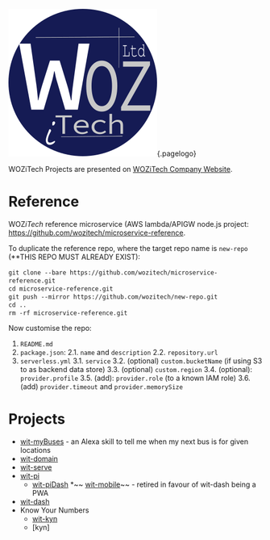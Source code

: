 ![Wiki Official Blue Circle](/uploads/corporate/wiki-official-blue-circle.png "Wiki Official Blue Circle"){.pagelogo}
<!-- TITLE: Projects -->

WOZiTech Projects are presented on [WOZiTech Company Website](http://www.wozitech-ltd.co.uk/projects.html).
# Reference
WOZ*iTech* reference microservice (AWS lambda/APIGW node.js project: https://github.com/wozitech/microservice-reference.

To duplicate the reference repo, where the target repo name is `new-repo` (**THIS REPO MUST ALREADY EXIST):
```
git clone --bare https://github.com/wozitech/microservice-reference.git
cd microservice-reference.git
git push --mirror https://github.com/wozitech/new-repo.git
cd ..
rm -rf microservice-reference.git
```

Now customise the repo:
1. `README.md`
2. `package.json`:
	2.1. `name` and `description`
	2.2. `repository.url`
3. `serverless.yml`
	3.1. `service`
	3.2. (optional) `custom.bucketName` (if using S3 to as backend data store)
	3.3. (optional) `custom.region`
	3.4. (optional): `provider.profile`
	3.5. (add): `provider.role` (to a known IAM role)
	3.6. (add) `provider.timeout` and `provider.memorySize`
	
# Projects
* [wit-myBuses](/projects/wit-myBuses) - an Alexa skill to tell me when my next bus is for given locations
* [wit-domain](/projects/wit-domain)
* [wit-serve](/projects/wit-serve)
* [wit-pi](/projects/wit-pi)
	* [wit-piDash](/projects/wit-piDash)
*~~ [wit-mobile](/projects/wit-mobile)~~ - retired in favour of wit-dash being a PWA
* [wit-dash](/projects/wit-dash)
* Know Your Numbers
	* [wit-kyn](/projects/wit-kyn)
	* [kyn]